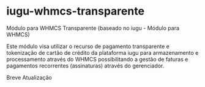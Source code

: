 # iugu-whmcs-transparente
Módulo para WHMCS Transparente (baseado no iugu - Módulo para WHMCS)

Este módulo visa utilizar o recurso de pagamento transparente e tokenização de cartão de crédito
da plataforma iugu para armazenamento e processamento através do WHMCS possibilitando a gestão de faturas
e pagamentos recorrentes (assinaturas) através do gerenciador.

Breve Atualização
